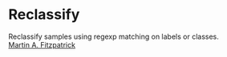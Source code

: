 Reclassify
==========

Reclassify samples using regexp matching on labels or classes.    
[Martin A. Fitzpatrick][]


  [Martin A. Fitzpatrick]: http://martinfitzpatrick.name/
